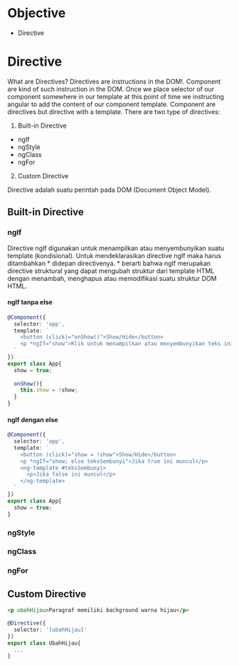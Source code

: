 # Objective
- Directive

# Directive
What are Directives?
Directives are instructions in the DOM!. Component are kind of such instruction in the DOM. Once we place selector of our component somewhere in our template at this point of time we instructing angular to add the content of our component template. Component are directives but directive with a template.
There are two type of directives:
1. Built-in Directive
  - ngIf
  - ngStyle
  - ngClass
  - ngFor
2. Custom Directive

Directive adalah suatu perintah pada DOM (Document Object Model).

## Built-in Directive
### ngIf
Directive ngIf digunakan untuk menampilkan atau menyembunyikan suatu template (kondisional). Untuk mendeklarasikan directive ngIf maka harus ditambahkan * didepan directivenya. * berarti bahwa ngIf merupakan directive struktural yang dapat mengubah struktur dari template HTML dengan menambah, menghapus atau memodifikasi suatu struktur DOM HTML.

#### ngIf tanpa else
``` typescript
@Component({
  selector: 'app',
  template: `
    <button (click)="onShow()">Show/Hide</button>
    <p *ngIf="show">Klik untuk menampilkan atau menyembunyikan teks ini</p>
  `
})
export class App{
  show = true;
  
  onShow(){
    this.show = !show;
  }
}
```

#### ngIf dengan else
``` typescript
@Component({
  selector: 'app',
  template: `
    <button (click)="show = !show">Show/Hide</button>
    <p *ngIf="show; else teksSembunyi">Jika true ini muncul</p>
    <ng-template #teksSembunyi>
      <p>Jika false ini muncul</p>
    </ng-template>
  `
})
export class App{
  show = true;
}
```

### ngStyle
### ngClass
### ngFor


## Custom Directive
``` html
<p ubahHijau>Paragraf memiliki background warna hijau</p>
```

``` typescript
@Directive({
  selector: '[ubahHijau]'
})
export class UbahHijau{
  ...
}
```
